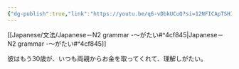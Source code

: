 ```yaml
---
{"dg-publish":true,"link":"https://youtu.be/q6-vDbkUCuQ?si=12NFICApTSHIVFRM","tags":["Japanese-grammar","N2"],"permalink":"/Notes/LN－N2 grammar -～がたい/","dgPassFrontmatter":true}
---
```


[[Japanese/文法/Japanese－N2 grammar -～がたい#^4cf845\|Japanese－N2 grammar -～がたい#^4cf845]]

彼はもう30歳が、いつも両親からお金を取ってくれて、理解しがたい。